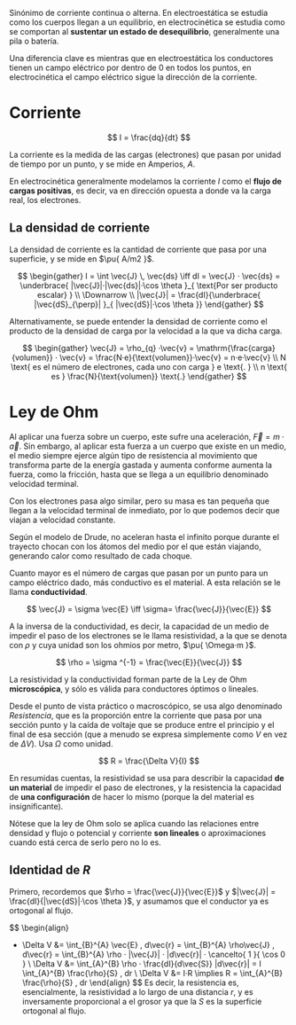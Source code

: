 
Sinónimo de corriente continua o alterna. En electroestática se estudia como los cuerpos llegan a un equilibrio, en electrocinética se estudia como se comportan al **sustentar un estado de desequilibrio**, generalmente una pila o batería.

Una diferencia clave es mientras que en electroestática los conductores tienen un campo eléctrico por dentro de 0 en todos los puntos, en electrocinética el campo eléctrico sigue la dirección de la corriente.

# Corriente

$$
I = \frac{dq}{dt}
$$

La corriente es la medida de las cargas (electrones) que pasan por unidad de tiempo por un punto, y se mide en Amperios, $A$.

En electrocinética generalmente modelamos la corriente $I$ como el **flujo de cargas positivas**, es decir, va en dirección opuesta a donde va la carga real, los electrones.

## La densidad de corriente

La densidad de corriente es la cantidad de corriente que pasa por una superficie, y se mide en $\pu{ A/m2 }$.

$$
\begin{gather}
I = \int \vec{J} \, \vec{ds} \iff dI = \vec{J} · \vec{ds} = \underbrace{ |\vec{J}|·|\vec{ds}|·\cos \theta }_{ \text{Por ser producto escalar} } \\
\Downarrow \\
|\vec{J}| = \frac{dI}{\underbrace{ |\vec{dS}_{\perp}| }_{ |\vec{dS}|·\cos \theta }}
\end{gather}
$$

Alternativamente, se puede entender la densidad de corriente como el producto de la densidad de carga por la velocidad a la que va dicha carga.

$$
\begin{gather}
\vec{J} = \rho_{q} ·\vec{v} = \mathrm{\frac{carga}{volumen}} · \vec{v} = \frac{N·e}{\text{volumen}}·\vec{v} = n·e·\vec{v} \\
N \text{ es el número de electrones, cada uno con carga } e \text{. } \\
n \text{ es } \frac{N}{\text{volumen}} \text{.}
\end{gather}
$$

# Ley de Ohm

Al aplicar una fuerza sobre un cuerpo, este sufre una aceleración, $\vec{F} = m·\vec{a}$. Sin embargo, al aplicar esta fuerza a un cuerpo que existe en un medio, el medio siempre ejerce algún tipo de resistencia al movimiento que transforma parte de la energía gastada y aumenta conforme aumenta la fuerza, como la fricción, hasta que se llega a un equilibrio denominado velocidad terminal.

Con los electrones pasa algo similar, pero su masa es tan pequeña que llegan a la velocidad terminal de inmediato, por lo que podemos decir que viajan a velocidad constante.

Según el modelo de Drude, no aceleran hasta el infinito porque durante el trayecto chocan con los átomos del medio por el que están viajando, generando calor como resultado de cada choque.

Cuanto mayor es el número de cargas que pasan por un punto para un campo eléctrico dado, más conductivo es el material. A esta relación se le llama **conductividad**.

$$
\vec{J} = \sigma \vec{E} \iff \sigma=  \frac{\vec{J}}{\vec{E}}
$$

A la inversa de la conductividad, es decir, la capacidad de un medio de impedir el paso de los electrones se le llama resistividad, a la que se denota con $\rho$ y cuya unidad son los ohmios por metro, $\pu{ \Omega·m }$.

$$
\rho = \sigma ^{-1} = \frac{\vec{E}}{\vec{J}}
$$

La resistividad y la conductividad forman parte de la Ley de Ohm **microscópica**, y sólo es válida para conductores óptimos o lineales.

Desde el punto de vista práctico o macroscópico, se usa algo denominado *Resistencia*, que es la proporción entre la corriente que pasa por una sección punto y la caída de voltaje que se produce entre el principio y el final de esa sección (que a menudo se expresa simplemente como $V$ en vez de $\Delta V$). Usa $\Omega$ como unidad.

$$
R = \frac{\Delta V}{I}
$$

En resumidas cuentas, la resistividad se usa para describir la capacidad **de un material** de impedir el paso de electrones, y la resistencia la capacidad de **una configuración** de hacer lo mismo (porque la del material es insignificante).

Nótese que la ley de Ohm solo se aplica cuando las relaciones entre densidad y flujo o potencial y corriente **son lineales** o aproximaciones cuando está cerca de serlo pero no lo es.

## Identidad de $R$

Primero, recordemos que $\rho = \frac{\vec{J}}{\vec{E}}$ y $|\vec{J}| = \frac{dI}{|\vec{dS}|·\cos \theta }$, y asumamos que el conductor ya es ortogonal al flujo.

$$
\begin{align}
- \Delta V &= \int_{B}^{A} \vec{E} \, d\vec{r} = \int_{B}^{A} \rho\vec{J} \, d\vec{r} = \int_{B}^{A} \rho · |\vec{J}| · |d\vec{r}| · \cancelto{ 1 }{ \cos 0 } \\
\Delta V &= \int_{A}^{B} \rho · \frac{dI}{d\vec{S}} |d\vec{r}| = I \int_{A}^{B} \frac{\rho}{S} \, dr \\
\Delta V &= I·R \implies R = \int_{A}^{B} \frac{\rho}{S} \, dr
\end{align}
$$
Es decir, la resistencia es, esencialmente, la resistividad a lo largo de una distancia $r$, y es inversamente proporcional a el grosor ya que la $S$ es la superficie ortogonal al flujo.